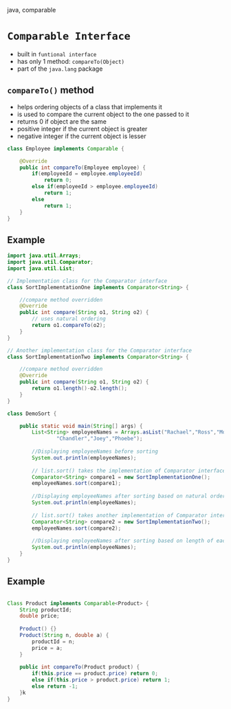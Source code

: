 java, comparable

# `Comparable Interface`

- built in `funtional interface`
- has only 1 method: `compareTo(Object)`
- part of the `java.lang` package


## `compareTo()` method
- helps ordering objects of a class that implements it
- is used to compare the current object to the one passed to it
- returns 0 if object are the same
- positive integer if the current object is greater
- negative integer if the current object is lesser

```java
class Employee implements Comparable {

    @Override
    public int compareTo(Employee employee) {
        if(employeeId = employee.employeeId)
            return 0;
        else if(employeeId > employee.employeeId)
            return 1;
        else
            return 1;
    }
}

```

## Example
```java
import java.util.Arrays;
import java.util.Comparator;
import java.util.List;

// Implementation class for the Comparator interface
class SortImplementationOne implements Comparator<String> {

	//compare method overridden 
	@Override
	public int compare(String o1, String o2) {
        // uses natural ordering
		return o1.compareTo(o2);
	}
}

// Another implementation class for the Comparator interface
class SortImplementationTwo implements Comparator<String> {

	//compare method overridden
	@Override
	public int compare(String o1, String o2) {
		return o1.length()-o2.length();
	}
}

class DemoSort {

	public static void main(String[] args) {
		List<String> employeeNames = Arrays.asList("Rachael","Ross","Monica",
                "Chandler","Joey","Phoebe");
		
		//Displaying employeeNames before sorting
		System.out.println(employeeNames);
		
		// list.sort() takes the implementation of Comparator interface for inducing the ordering
		Comparator<String> compare1 = new SortImplementationOne();
		employeeNames.sort(compare1);
		
		//Displaying employeeNames after sorting based on natural ordering
		System.out.println(employeeNames);
		
		// list.sort() takes another implementation of Comparator interface for inducing the ordering
		Comparator<String> compare2 = new SortImplementationTwo();
		employeeNames.sort(compare2);
		
		//Displaying employeeNames after sorting based on length of each element
		System.out.println(employeeNames);
	}
}
```

## Example

```java

Class Product implements Comparable<Product> {
    String productId;
    double price;
    
    Product() {}
    Product(String n, double a) {
        productId = n;
        price = a;
    }
    
    public int compareTo(Product product) {
        if(this.price == product.price) return 0;
        else if(this.price > product.price) return 1;
        else return -1;
    }k
}
```

